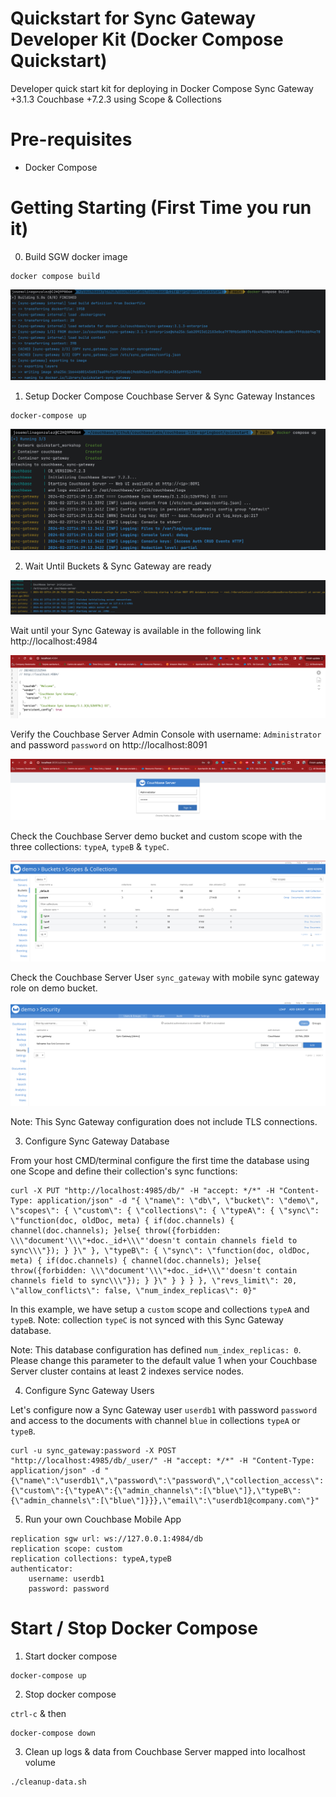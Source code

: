 # Quickstart for Sync Gateway Developer Kit (Docker Compose Quickstart)
 Developer quick start kit for deploying in Docker Compose Sync Gateway +3.1.3 Couchbase +7.2.3 using Scope &amp; Collections

# Pre-requisites

* Docker Compose 

# Getting Starting (First Time you run it)

0. Build SGW docker image

```
docker compose build
```

![build](/docs/assets/00_build.png)

1. Setup Docker Compose Couchbase Server & Sync Gateway Instances

```
docker-compose up
```

![up](/docs/assets/01_composeUp.png)


2. Wait Until Buckets & Sync Gateway are ready 


![Sync Gateway listening in 4984](/docs/assets/02_containers_ready.png)


Wait until your Sync Gateway is available in the following link http://localhost:4984 


![Sync Gateway listening in 4984](docs/assets/02_sgw_ready.png)


Verify the Couchbase Server Admin Console with username: `Administrator` and password `password` on http://localhost:8091

![Couchbase Console UI](/docs/assets/02_server.png)


Check the Couchbase Server demo bucket and custom scope with the three collections: `typeA`, `typeB` & `typeC`.

![collections](/docs/assets/02_collections.png)

Check the Couchbase Server User `sync_gateway` with mobile sync gateway role on demo bucket. 


![security](/docs/assets/02_security.png)


Note: This Sync Gateway configuration does not include TLS connections. 


3. Configure Sync Gateway Database

From your host CMD/terminal configure the first time the database using one Scope and define their collection's sync functions: 

```
curl -X PUT "http://localhost:4985/db/" -H "accept: */*" -H "Content-Type: application/json" -d "{ \"name\": \"db\", \"bucket\": \"demo\", \"scopes\": { \"custom\": { \"collections\": { \"typeA\": { \"sync\": \"function(doc, oldDoc, meta) { if(doc.channels) { channel(doc.channels); }else{ throw({forbidden: \\\"document'\\\"+doc._id+\\\"'doesn't contain channels field to sync\\\"}); } }\" }, \"typeB\": { \"sync\": \"function(doc, oldDoc, meta) { if(doc.channels) { channel(doc.channels); }else{ throw({forbidden: \\\"document'\\\"+doc._id+\\\"'doesn't contain channels field to sync\\\"}); } }\" } } } }, \"revs_limit\": 20, \"allow_conflicts\": false, \"num_index_replicas\": 0}"
```

In this example, we have setup a `custom` scope and collections `typeA` and `typeB`. Note: collection `typeC` is not synced with this Sync Gateway database. 

Note: This database configuration has defined `num_index_replicas: 0`. Please change this parameter to the default value 1 when your Couchbase Server cluster contains at least 2 indexes service nodes. 


4. Configure Sync Gateway Users

Let's configure now a Sync Gateway user `userdb1` with password `password` and access to the documents with channel `blue` in collections `typeA` or `typeB`. 

```
curl -u sync_gateway:password -X POST "http://localhost:4985/db/_user/" -H "accept: */*" -H "Content-Type: application/json" -d "{\"name\":\"userdb1\",\"password\":\"password\",\"collection_access\":{\"custom\":{\"typeA\":{\"admin_channels\":[\"blue\"]},\"typeB\":{\"admin_channels\":[\"blue\"]}}},\"email\":\"userdb1@company.com\"}"
```


5. Run your own Couchbase Mobile App

```
replication sgw url: ws://127.0.0.1:4984/db
replication scope: custom
replication collections: typeA,typeB
authenticator: 
	username: userdb1
    password: password 
```


# Start / Stop Docker Compose


1. Start docker compose

```
docker-compose up
```

2. Stop docker compose

`ctrl-c` & then 

```
docker-compose down
```

3. Clean up logs & data from Couchbase Server mapped into localhost volume

```
./cleanup-data.sh
```